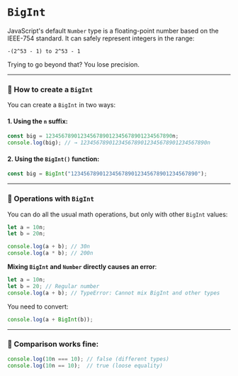 # `BigInt`

JavaScript's default `Number` type is a floating-point number based on the IEEE-754 standard. It can safely represent integers in the range:

```
-(2^53 - 1) to 2^53 - 1
```

Trying to go beyond that? You lose precision.

---

### 🔹 How to create a `BigInt`

You can create a `BigInt` in two ways:

#### 1. Using the `n` suffix:

```js
const big = 1234567890123456789012345678901234567890n;
console.log(big); // → 1234567890123456789012345678901234567890n
```

#### 2. Using the `BigInt()` function:

```js
const big = BigInt("1234567890123456789012345678901234567890");
```

---

### 🔹 Operations with `BigInt`

You can do all the usual math operations, but only with other `BigInt` values:

```js
let a = 10n;
let b = 20n;

console.log(a + b); // 30n
console.log(a * b); // 200n
```

**Mixing `BigInt` and `Number` directly causes an error**:

```js
let a = 10n;
let b = 20; // Regular number
console.log(a + b); // TypeError: Cannot mix BigInt and other types
```

You need to convert:

```js
console.log(a + BigInt(b)); 
```

---

### 🔹 Comparison works fine:

```js
console.log(10n === 10); // false (different types)
console.log(10n == 10);  // true (loose equality)
```

